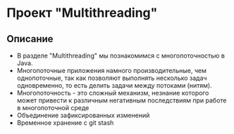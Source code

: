 # Проект "Multithreading"

## Описание
* В разделе "Multithreading" мы познакомимся с многопоточностью в Java. 
* Многопоточные приложения намного производительные, чем однопоточные, так как позволяют выполнять несколько задач одновременно, то есть делить задачи между потоками (нитям). 
* Многопоточность - это сложный механизм, незнание которого может привести к различным негативным последствиям при работе в многопоточной среде
* Объединение зафиксированных изменений
* Временное хранение с git stash
